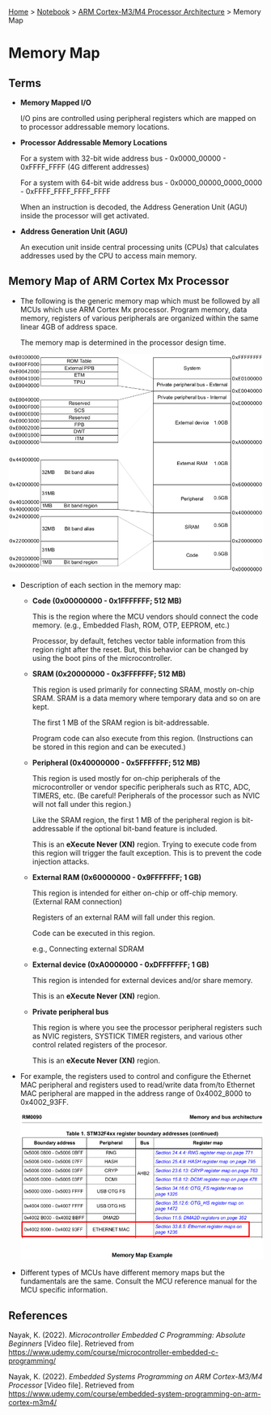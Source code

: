 <a href="../../">Home</a> > <a href="../notebook">Notebook</a> > <a href="./">ARM Cortex-M3/M4 Processor Architecture</a> > Memory Map

# Memory Map



## Terms

* **Memory Mapped I/O**

  I/O pins are controlled using peripheral registers which are mapped on to processor addressable memory locations.

* **Processor Addressable Memory Locations**

  For a system with 32-bit wide address bus - 0x0000_00000 - 0xFFFF_FFFF (4G different addresses)

  For a system with 64-bit wide address bus - 0x0000_00000_0000_0000 - 0xFFFF_FFFF_FFFF_FFFF

  When an instruction is decoded, the Address Generation Unit (AGU) inside the processor will get activated.

* **Address Generation Unit (AGU)**

  An execution unit inside central processing units (CPUs) that calculates addresses used by the CPU to access main memory.



## Memory Map of ARM Cortex Mx Processor

* The following is the generic memory map which must be followed by all MCUs which use ARM Cortex Mx processor. Program memory, data memory, registers of various peripherals are organized within the same linear 4GB of address space.

  The memory map is determined in the processor design time.



<img src="./img/memory-map-of-arm-cortex-mx-processor.png" alt="memory-map-of-arm-cortex-mx-processor" width="750">



* Description of each section in the memory map:

  - **Code (0x00000000 - 0x1FFFFFFF; 512 MB)**

    This is the region where the MCU vendors should connect the code memory. (e.g., Embedded Flash, ROM, OTP, EEPROM, etc.)

    Processor, by default, fetches vector table information from this region right after the reset. But, this behavior can be changed by using the boot pins of the microcontroller.

  - **SRAM (0x20000000 - 0x3FFFFFFF; 512 MB)**

    This region is used primarily for connecting SRAM, mostly on-chip SRAM. SRAM is a data memory where temporary data and so on are kept.

    The first 1 MB of the SRAM region is bit-addressable.

    Program code can also execute from this region. (Instructions can be stored in this region and can be executed.)

  - **Peripheral (0x40000000 - 0x5FFFFFFF; 512 MB)**

    This region is used mostly for on-chip peripherals of the microcontroller or vendor specific peripherals such as RTC, ADC, TIMERS, etc. (Be careful! Peripherals of the processor such as NVIC will not fall under this region.)

    Like the SRAM region, the first 1 MB of the peripheral region is bit-addressable if the optional bit-band feature is included.

    This is an **eXecute Never (XN)** region. Trying to execute code from this region will trigger the fault exception. This is to prevent the code injection attacks.

  - **External RAM (0x60000000 - 0x9FFFFFFF; 1 GB)**

    This region is intended for either on-chip or off-chip memory. (External RAM connection)

    Registers of an external RAM will fall under this region.

    Code can be executed in this region.

    e.g., Connecting external SDRAM

  - **External device (0xA0000000 - 0xDFFFFFFF; 1 GB)**

    This region is intended for external devices and/or share memory.

    This is an **eXecute Never (XN)** region. 

  - **Private peripheral bus**

    This region is where you see the processor peripheral registers such as NVIC registers, SYSTICK TIMER registers, and various other control related registers of the procesor.

    This is an **eXecute Never (XN)** region. 

* For example, the registers used to control and configure the Ethernet MAC peripheral and registers used to read/write data from/to Ethernet MAC peripheral are mapped in the address range of 0x4002_8000 to 0x4002_93FF.

  

  <img src="./img/memory-map-example.png" alt="memory-map-example" width="700">

  

* Different types of MCUs have different memory maps but the fundamentals are the same. Consult the MCU reference manual for the MCU specific information.





## References

Nayak, K. (2022). *Microcontroller Embedded C Programming: Absolute Beginners* [Video file]. Retrieved from  https://www.udemy.com/course/microcontroller-embedded-c-programming/

Nayak, K. (2022). *Embedded Systems Programming on ARM Cortex-M3/M4 Processor* [Video file]. Retrieved from  https://www.udemy.com/course/embedded-system-programming-on-arm-cortex-m3m4/
